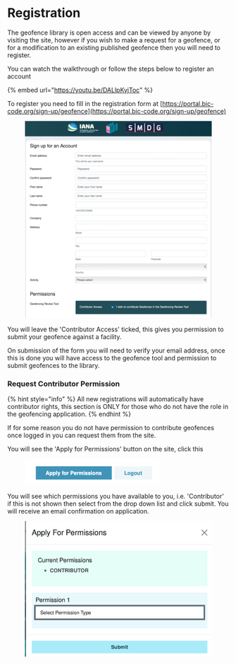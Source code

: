 # Registration

The geofence library is open access and can be viewed by anyone by visiting the site, however if you wish to make a request for a geofence, or for a modification to an existing published geofence then you will need to register.

You can watch the walkthrough or follow the steps below to register an account

{% embed url="https://youtu.be/DALlpKyjToc" %}

To register you need to fill in the registration form at [https://portal.bic-code.org/sign-up/geofence](https://portal.bic-code.org/sign-up/geofence)

<figure><img src=".gitbook/assets/Screenshot 2023-10-30 at 14.27.42.png" alt=""><figcaption></figcaption></figure>

You will leave the 'Contributor Access' ticked, this gives you permission to submit your geofence against a facility.

On submission of the form you will need to verify your email address, once this is done you will have access to the geofence tool and permission to submit geofences to the library.

### Request Contributor Permission

{% hint style="info" %}
All new registrations will automatically have contributor rights, this section is ONLY for those who do not have the role in the geofencing application.
{% endhint %}

If for some reason you do not have permission to contribute geofences once logged in you can request them from the site.

You will see the 'Apply for Permissions' button on the site, click this

<figure><img src=".gitbook/assets/Screenshot 2023-10-30 at 14.31.21.png" alt="" width="305"><figcaption></figcaption></figure>

You will see which permissions you have available to you, i.e. 'Contributor' if this is not shown then select from the drop down list and click submit.  You will receive an email confirmation on application.

<figure><img src=".gitbook/assets/Screenshot 2023-10-30 at 14.32.05.png" alt="" width="558"><figcaption></figcaption></figure>

